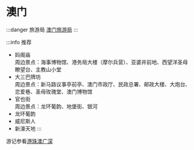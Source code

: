 # 澳门

:::danger 旅游局
[澳门旅游局](https://www.macaotourism.gov.mo/zh-hans/)
:::

:::info 推荐

- 妈阁庙  
    周边景点：海事博物馆、港务局大楼（摩尔兵营）、亚婆井前地、西望洋圣母瞭望台、主教山小堂
- 大三巴牌坊  
    周边景点：新马路议事亭前亭、澳门市政厅、民政总署、邮政大楼、大炮台、恋爱巷、圣母玫瑰堂、澳门博物馆
- 官也街  
    周边景点：龙环葡韵、地堡街、银河
- 龙环葡韵
- 威尼斯人
- 新濠天地
:::

游记参看[港珠澳广深](../travelogue/20230429)
